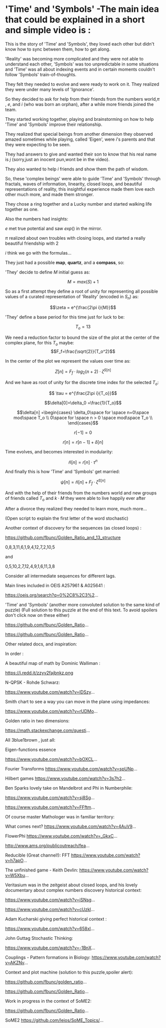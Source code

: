 

# 'Time' and 'Symbols' -The main idea that could be explained in a short and simple video is :


This is the story of 'Time' and 'Symbols', they loved each other but didn't know how to sync between them, how to get along. 

'Reality' was becoming more complicated and they were not able to understand each other, 'Symbols' was too unpredictable in some situations and 'Time' was all about indexing events and in certain moments couldn't follow 'Symbols' train-of-thoughts. 

They felt they needed to evolve and were ready to work on it. They realized they were under many levels of 'Ignorance'. 

So they decided to ask for help from their friends from the numbers world,$\pi$ , $e$, and $i$ (who was born an orphan), after a while more friends joined the team. 

They started working together, playing and brainstorming on how to help 'Time' and 'Symbols'  improve their relationship. 

They realized that special beings from another dimension they observed amazed sometimes while playing, called 'Eigen', were $i$'s parents and that they were expecting to be seen.  

They had answers to give and wanted their son to know that his real name is $j$ (sorry,just an inocent pun,wont be in the video).

They also wanted to help $i$ friends and show them the path of wisdom.

So, these 'complex beings' were able to guide 'Time' and 'Symbols' through fractals, waves of information, linearity, closed loops, and beautiful representations of reality, this insightful experience made them love each other much more, and made them stronger. 

They chose a ring together and a Lucky number and started walking life together as one. 

Also the numbers had insights:

$e$ met true potential and saw $exp()$ in the mirror. 

$\pi$ realized about own troubles with closing loops, and started a really beautiful friendship with $2$

$i$ think we go with the formulas...

They just had a possible **map**, **quartz**, and a **compass**, so:

'They' decide to define $M$ initial guess as: 

$$M=max(S)+1$$

So as a first attempt they  define a root of unity for representing all possible values of a curated representation of 'Reality' (encoded in $S_n$) as:

$$\zeta = e^{\frac{2\pi i}{M}}$$

'They' define a base period for this time just for luck to be:

$$ T_o  = 13 $$


We need a reduction factor to bound the size of the plot at the center of the complex plane, for this $T_o$ maybe:
$$F_f=\frac{\sqrt{2}}{T_o^2}$$


In the center of the plot we represent the values over time as: 

$$Z[n]=F_f·log_2(n+2)·\zeta^{S[n]}$$


And we have as root of unity for the discrete time index for the selected $T_o$:

$$ \tau = e^{\frac{2\pi i}{T_o}}$$



$$\delta[0]=\delta_0 =\frac{1}{T_o}$$

$$\delta[n] =\begin{cases} \delta_0\space for \space n=0\space mod\space T_o \\
                     0\space for \space n > 0 \space mod\space T_o \\
       \end{cases}$$

$$r[-1]=0$$


$$r[n] = r[n-1] + \delta[n] $$


Time evolves, and becomes interested in modularity:

$$\hat n[n] =r[n]·\tau^{n}$$


And finally this is how 'Time' and 'Symbols' get married:


$$\psi[n] = \hat n[n]+F_f·\zeta^{S[n]}$$

And with the help of their friends from the numbers world and new groups of friends called $T_o$ and $k·M$ they were able to live happily ever after 

After a divorce they realized they needed to learn more, much more... 

(Open script to explain the first letter of the word stochastic)












Another context of discovery for the sequences (as closed loops)  :

https://github.com/fbunc/Golden_Ratio_and_13_structure

 0,8,3,11,6,1,9,4,12,7,2,10,5 

and

0,5,10,2,7,12,4,9,1,6,11,3,8

Consider all intermediate sequences for different  lags. 

Main lines included  in OEIS  A257961 & A025641 :

https://oeis.org/search?q=0%2C8%2C3%2...

'Time' and 'Symbols'   (another more convoluted solution to the same kind of puzzle) (Full solution to this puzzle at the end of this text. To avoid spoilers don't click now on these either)

https://github.com/fbunc/Golden_Ratio...

https://github.com/fbunc/Golden_Ratio...

Other related docs, and inspiration:

In order :

A beautiful map of math by Dominic Walliman :

https://i.redd.it/zzyv2fajbnkz.png

N-QPSK - Rohde Schwarz:

https://www.youtube.com/watch?v=lDSzy...

Smith chart to see a way you can move in the plane using impedances:

https://www.youtube.com/watch?v=rUDMo...



Golden ratio in two dimensions:

https://math.stackexchange.com/questi...



All 3blue1brown , just all:

Eigen-functions essence

https://www.youtube.com/watch?v=bOXCL...

Fourier Transforms
https://www.youtube.com/watch?v=spUNp...

Hilbert games
https://www.youtube.com/watch?v=3s7h2...




Ben Sparks lovely take on Mandelbrot and Phi in  Numberphile:

https://www.youtube.com/watch?v=sj8Sg...

https://www.youtube.com/watch?v=FFftm...



Of course master Mathologer was in familiar territory:

What comes next?
https://www.youtube.com/watch?v=4AuV9...

FlowerPhi
https://www.youtube.com/watch?v=_GkxC...

http://www.ams.org/publicoutreach/fea...




Reducible (Great channel!):
FFT
https://www.youtube.com/watch?v=h7apO...




The unfinished game - Keith Devlin:
https://www.youtube.com/watch?v=W5Xbu...

Veritasium was in the zeitgeist about closed loops, and his lovely documentary about complex numbers discovery historical context:

https://www.youtube.com/watch?v=iSNsg...

https://www.youtube.com/watch?v=cUzkl...




Adam Kucharski giving perfect historical context :

https://www.youtube.com/watch?v=658xl...



John Guttag Stochastic Thinking:

https://www.youtube.com/watch?v=-1BnX...


Couplings - Pattern formations in Biology:
https://www.youtube.com/watch?v=AKZNv...




Context and plot machine (solution to this puzzle,spoiler alert):

https://github.com/fbunc/golden_ratio...

https://github.com/fbunc/Golden_Ratio...





Work in progress in the context of SoME2:

https://github.com/fbunc/Golden_Ratio...


SoME2
https://github.com/leios/SoME_Topics/...



